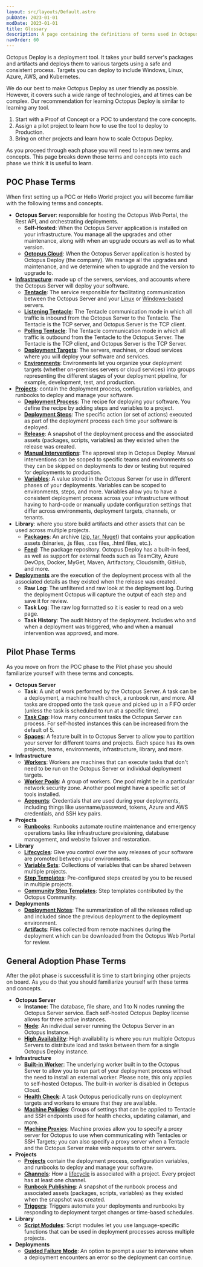 ```yaml
---
layout: src/layouts/Default.astro
pubDate: 2023-01-01
modDate: 2023-01-01
title: Glossary
description: A page containing the definitions of terms used in Octopus Deploy.
navOrder: 60
---
```


Octopus Deploy is a deployment tool. It takes your build server's packages and artifacts and deploys them to various targets using a safe and consistent process. Targets you can deploy to include Windows, Linux, Azure, AWS, and Kubernetes.

We do our best to make Octopus Deploy as user friendly as possible.  However, it covers such a wide range of technologies, and at times can be complex.  Our recommendation for learning Octopus Deploy is similar to learning any tool.

1. Start with a Proof of Concept or a POC to understand the core concepts.
2. Assign a pilot project to learn how to use the tool to deploy to Production.
3. Bring on other projects and learn how to scale Octopus Deploy.

As you proceed through each phase you will need to learn new terms and concepts.  This page breaks down those terms and concepts into each phase we think it is useful to learn.

## POC Phase Terms

When first setting up a POC or Hello World project you will become familiar with the following terms and concepts.  

- **Octopus Server**: responsible for hosting the Octopus Web Portal, the Rest API, and orchestrating deployments.
    - **Self-Hosted**: When the Octopus Server application is installed on your infrastructure.  You manage all the upgrades and other maintenance, along with when an upgrade occurs as well as to what version.  
    - [**Octopus Cloud**](/docs/octopus-cloud): When the Octopus Server application is hosted by Octopus Deploy (the company).  We manage all the upgrades and maintenance, and we determine when to upgrade and the version to upgrade to.
- [**Infrastructure**](/docs/infrastructure): made up of the servers, services, and accounts where the Octopus Server will deploy your software.
    - [**Tentacle**](/docs/security/octopus-tentacle-communication/): The service responsible for facilitating communication between the Octopus Server and your [Linux](/docs/infrastructure/deployment-targets/linux/) or [Windows-based](/docs/infrastructure/deployment-targets/tentacle/windows) servers.
    - [**Listening Tentacle**](/docs/infrastructure/deployment-targets/tentacle/tentacle-communication/#listening-tentacles-recommended): The Tentacle communication mode in which all traffic is inbound from the Octopus Server to the Tentacle.  The Tentacle is the TCP server, and Octopus Server is the TCP client.
    - [**Polling Tentacle**](/docs/infrastructure/deployment-targets/tentacle/tentacle-communication/#polling-tentacles): The Tentacle communication mode in which all traffic is outbound from the Tentacle to the Octopus Server.  The Tentacle is the TCP client, and Octopus Server is the TCP Server.
    - [**Deployment Targets**](/docs/infrastructure/deployment-targets): The servers, machines, or cloud services where you will deploy your software and services.
    - [**Environments**](/docs/infrastructure/environments): Environments let you organize your deployment targets (whether on-premises servers or cloud services) into groups representing the different stages of your deployment pipeline, for example, development, test, and production.
- [**Projects**](/docs/projects): contain the deployment process, configuration variables, and runbooks to deploy and manage your software.
    - [**Deployment Process**](/docs/projects/deployment-process): The recipe for deploying your software. You define the recipe by adding steps and variables to a project. 
    - [**Deployment Steps**](/docs/projects/steps): The specific action (or set of actions) executed as part of the deployment process each time your software is deployed.
    - [**Release**](/docs/releases): A snapshot of the deployment process and the associated assets (packages, scripts, variables) as they existed when the release was created. 
    - [**Manual Interventions**](/docs/projects/built-in-step-templates/manual-intervention-and-approvals): The approval step in Octopus Deploy.  Manual interventions can be scoped to specific teams and environments so they can be skipped on deployments to dev or testing but required for deployments to production. 
    - [**Variables**](/docs/projects/variables): A value stored in the Octopus Server for use in different phases of your deployments.  Variables can be scoped to environments, steps, and more.  Variables allow you to have a consistent deployment process across your infrastructure without having to hard-code or manually update configuration settings that differ across environments, deployment targets, channels, or tenants.
- **Library**: where you store build artifacts and other assets that can be used across multiple projects.
    - [**Packages**](/docs/packaging-applications): An archive ([zip, tar, Nuget](/docs/packaging-applications/#supported-formats)) that contains your application assets (binaries, .js files, .css files, .html files, etc.).    
    - [**Feed**](/docs/packaging-applications/package-repositories): The package repository.  Octopus Deploy has a built-in feed, as well as support for external feeds such as TeamCity, Azure DevOps, Docker, MyGet, Maven, Artifactory, Cloudsmith, GitHub, and more.
- [**Deployments**](/docs/deployments) are the execution of the deployment process with all the associated details as they existed when the release was created.
    - **Raw Log**: The unfiltered and raw look at the deployment log.  During the deployment Octopus will capture the output of each step and save it for review.
    - **Task Log**: The raw log formatted so it is easier to read on a web page.
    - **Task History**: The audit history of the deployment.  Includes who and when a deployment was triggered, who and when a manual intervention was approved, and more.

## Pilot Phase Terms

As you move on from the POC phase to the Pilot phase you should familiarize yourself with these terms and concepts.

- **Octopus Server**
    - **Task**: A unit of work performed by the Octopus Server.  A task can be a deployment, a machine health check, a runbook run, and more.  All tasks are dropped onto the task queue and picked up in a FIFO order (unless the task is scheduled to run at a specific time).
    - [**Task Cap**](/docs/support/increase-the-octopus-server-task-cap): How many concurrent tasks the Octopus Server can process.  For self-hosted instances this can be increased from the default of 5.
    - [**Spaces**](/docs/administration/spaces): A feature built in to Octopus Server to allow you to partition your server for different teams and projects.  Each space has its own projects, teams, environments, infrastructure, library, and more.
- **Infrastructure**
    - [**Workers**](/docs/infrastructure/workers): Workers are machines that can execute tasks that don't need to be run on the Octopus Server or individual deployment targets.
    - [**Worker Pools**](/docs/infrastructure/workers/worker-pools): A group of workers.  One pool might be in a particular network security zone. Another pool might have a specific set of tools installed.
    - [**Accounts**](/docs/infrastructure/deployment-targets/#accounts): Credentials that are used during your deployments, including things like username/password, tokens, Azure and AWS credentials, and SSH key pairs. 
- **Projects**
    - [**Runbooks**](/docs/runbooks): Runbooks automate routine maintenance and emergency operations tasks like infrastructure provisioning, database management, and website failover and restoration.   
- **Library**
    - [**Lifecycles**](/docs/releases/lifecycles): Give you control over the way releases of your software are promoted between your environments.
    - [**Variable Sets**](/docs/projects/variables/library-variable-sets): Collections of variables that can be shared between multiple projects.
    - [**Step Templates**](/docs/projects/custom-step-templates): Pre-configured steps created by you to be reused in multiple projects.
    - [**Community Step Templates**](/docs/projects/community-step-templates): Step templates contributed by the Octopus Community.
- **Deployments**
    - [**Deployment Notes**](/docs/releases/deployment-notes): The summarization of all the releases rolled up and included since the previous deployment to the deployment environment.  
    - [**Artifacts**](/docs/projects/deployment-process/artifacts): Files collected from remote machines during the deployment which can be downloaded from the Octopus Web Portal for review.

## General Adoption Phase Terms

After the pilot phase is successful it is time to start bringing other projects on board.  As you do that you should familiarize yourself with these terms and concepts.

- **Octopus Server**
    - **Instance**: The database, file share, and 1 to N nodes running the Octopus Server service.  Each self-hosted Octopus Deploy license allows for three active instances.
    - [**Node**](/docs/administration/high-availability/maintain/maintain-high-availability-nodes): An individual server running the Octopus Server in an Octopus Instance.
    - [**High Availability**](/docs/administration/high-availability): High availability is where you run multiple Octopus Servers to distribute load and tasks between them for a single Octopus Deploy instance.
- **Infrastructure**
    - [**Built-in Worker**](/docs/security/built-in-worker): The underlying worker built in to the Octopus Server to allow you to run part of your deployment process without the need to install an external worker.  Please note, this only applies to self-hosted Octopus.  The built-in worker is disabled in Octopus Cloud.
    - [**Health Check**](/docs/infrastructure/deployment-targets/machine-policies/#health-check): A task Octopus periodically runs on deployment targets and workers to ensure that they are available.
    - [**Machine Policies**](/docs/infrastructure/deployment-targets/machine-policies): Groups of settings that can be applied to Tentacle and SSH endpoints used for health checks, updating calamari, and more.
    - [**Machine Proxies**](/docs/infrastructure/deployment-targets/proxy-support): Machine proxies allow you to specify a proxy server for Octopus to use when communicating with Tentacles or SSH Targets; you can also specify a proxy server when a Tentacle and the Octopus Server make web requests to other servers.
- **Projects**
    - [**Projects**](/docs/projects) contain the deployment process, configuration variables, and runbooks to deploy and manage your software.
    - [**Channels**](/docs/releases/channels/): How a [lifecycle](/docs/releases/lifecycles) is associated with a project.  Every project has at least one channel.
    - [**Runbook Publishing**](/docs/runbooks/runbook-publishing): A snapshot of the runbook process and associated assets (packages, scripts, variables) as they existed when the snapshot was created.
    - [**Triggers**](/docs/projects/project-triggers): Triggers automate your deployments and runbooks by responding to deployment target changes or time-based schedules.
- **Library**
    - [**Script Modules**](/docs/deployments/custom-scripts/script-modules): Script modules let you use language-specific functions that can be used in deployment processes across multiple projects.
- **Deployments**
    - [**Guided Failure Mode**](/docs/releases/guided-failures): An option to prompt a user to intervene when a deployment encounters an error so the deployment can continue.
